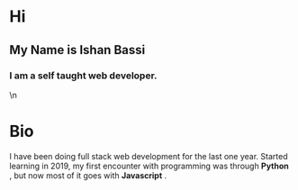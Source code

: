 # Hi
## My  Name is **Ishan Bassi**
### I am a self taught web developer.
\n
# Bio
I have been doing full stack web development for the last one year. Started learning in 2019, my first encounter with programming was through **Python** , but now most of it goes with **Javascript** .










